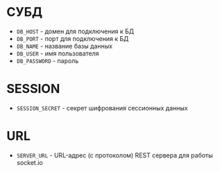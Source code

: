 # СУБД

- `DB_HOST` - домен для подключения к БД
- `DB_PORT` - порт для подключения к БД
- `DB_NAME` - название базы данных
- `DB_USER` - имя пользователя
- `DB_PASSWORD` - пароль

# SESSION

- `SESSION_SECRET` - секрет шифрования сессионных данных

# URL

- `SERVER_URL` - URL-адрес (с протоколом) REST сервера для работы socket.io
